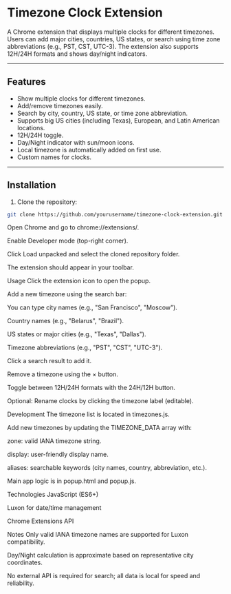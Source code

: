 # Timezone Clock Extension

A Chrome extension that displays multiple clocks for different timezones. Users can add major cities, countries, US states, or search using time zone abbreviations (e.g., PST, CST, UTC-3). The extension also supports 12H/24H formats and shows day/night indicators.

---

## Features

- Show multiple clocks for different timezones.
- Add/remove timezones easily.
- Search by city, country, US state, or time zone abbreviation.
- Supports big US cities (including Texas), European, and Latin American locations.
- 12H/24H toggle.
- Day/Night indicator with sun/moon icons.
- Local timezone is automatically added on first use.
- Custom names for clocks.

---

## Installation

1. Clone the repository:

```bash
git clone https://github.com/yourusername/timezone-clock-extension.git
```

Open Chrome and go to chrome://extensions/.

Enable Developer mode (top-right corner).

Click Load unpacked and select the cloned repository folder.

The extension should appear in your toolbar.

Usage
Click the extension icon to open the popup.

Add a new timezone using the search bar:

You can type city names (e.g., "San Francisco", "Moscow").

Country names (e.g., "Belarus", "Brazil").

US states or major cities (e.g., "Texas", "Dallas").

Timezone abbreviations (e.g., "PST", "CST", "UTC-3").

Click a search result to add it.

Remove a timezone using the × button.

Toggle between 12H/24H formats with the 24H/12H button.

Optional: Rename clocks by clicking the timezone label (editable).

Development
The timezone list is located in timezones.js.

Add new timezones by updating the TIMEZONE_DATA array with:

zone: valid IANA timezone string.

display: user-friendly display name.

aliases: searchable keywords (city names, country, abbreviation, etc.).

Main app logic is in popup.html and popup.js.

Technologies
JavaScript (ES6+)

Luxon for date/time management

Chrome Extensions API

Notes
Only valid IANA timezone names are supported for Luxon compatibility.

Day/Night calculation is approximate based on representative city coordinates.

No external API is required for search; all data is local for speed and reliability.

```

```
